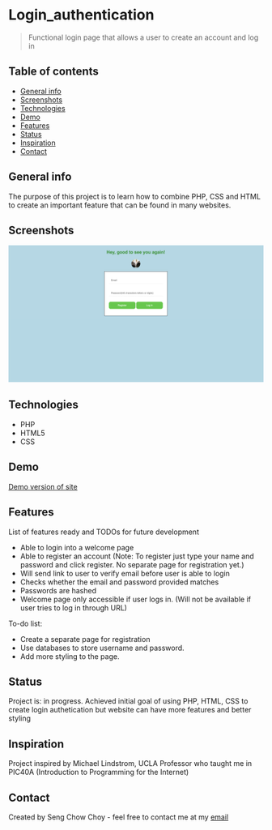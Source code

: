# Login_authentication
> Functional login page that allows a user to create an account and log in 

## Table of contents
* [General info](#general-info)
* [Screenshots](#screenshots)
* [Technologies](#technologies)
* [Demo](#Demo)
* [Features](#features)
* [Status](#status)
* [Inspiration](#inspiration)
* [Contact](#contact)

## General info
The purpose of this project is to learn how to combine PHP, CSS and HTML to create an important feature that can be found in many websites.

## Screenshots
![Example screenshot](./images/screenshot.png)

## Technologies
* PHP
* HTML5
* CSS

## Demo
[Demo version of site](https://www.sengchowchoy.com)

## Features
List of features ready and TODOs for future development
* Able to login into a welcome page
* Able to register an account (Note: To register just type your name and password and click register. No separate page for registration yet.)
* Will send link to user to verify email before user is able to login
* Checks whether the email and password provided matches
* Passwords are hashed
* Welcome page only accessible if user logs in. (Will not be available if user tries to log in through URL)

To-do list:
* Create a separate page for registration
* Use databases to store username and password.
* Add more styling to the page.

## Status
Project is: in progress. Achieved initial goal of using PHP, HTML, CSS to create login authetication but website can have more features and better styling

## Inspiration
Project inspired by Michael Lindstrom, UCLA Professor who taught me in PIC40A (Introduction to Programming for the Internet)

## Contact
Created by Seng Chow Choy - feel free to contact me at my [email](sengchow1996@g.ucla.edu)
